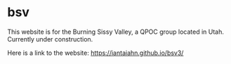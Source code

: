# bsv
This website is for the Burning Sissy Valley, a QPOC group located in Utah.
Currently under construction.

Here is a link to the website: https://iantaiahn.github.io/bsv3/
